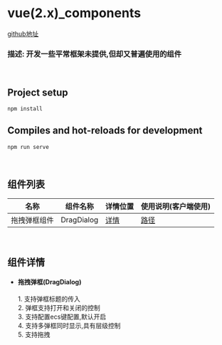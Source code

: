 # vue(2.x)_components 

[github地址](https://github.com/13201479182/vue_components)

### 描述: 开发一些平常框架未提供,但却又普遍使用的组件

&nbsp;

## Project setup
```
npm install
```

## Compiles and hot-reloads for development
```
npm run serve
```
&nbsp;

## 组件列表
| 名称 | 组件名称 | 详情位置 | 使用说明(客户端使用) |
|-----------|----------|---------|---------|
|拖拽弹框组件|DragDialog|[详情](#drag-dialog)|[路径](./src/example/1_dragdialog.vue)|

&nbsp;

## 组件详情
- <h4 id="drag-dialog">拖拽弹框(DragDialog)</h4>
    1. 支持弹框标题的传入<br/>
    2. 弹框支持打开和关闭的控制<br/>
    3. 支持配置ecs键配置,默认开启<br/>
    4. 支持多弹框同时显示,具有层级控制<br/>
    5. 支持拖拽<br/>
